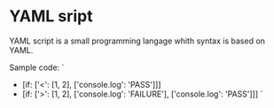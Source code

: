 # YAML sript

YAML script is a small programming langage whith syntax is based on YAML.

Sample code:
`
- [if: ['<': [1, 2], ['console.log': 'PASS']]]
- [if: ['>': [1, 2], ['console.log': 'FAILURE'], ['console.log': 'PASS']]]
`
